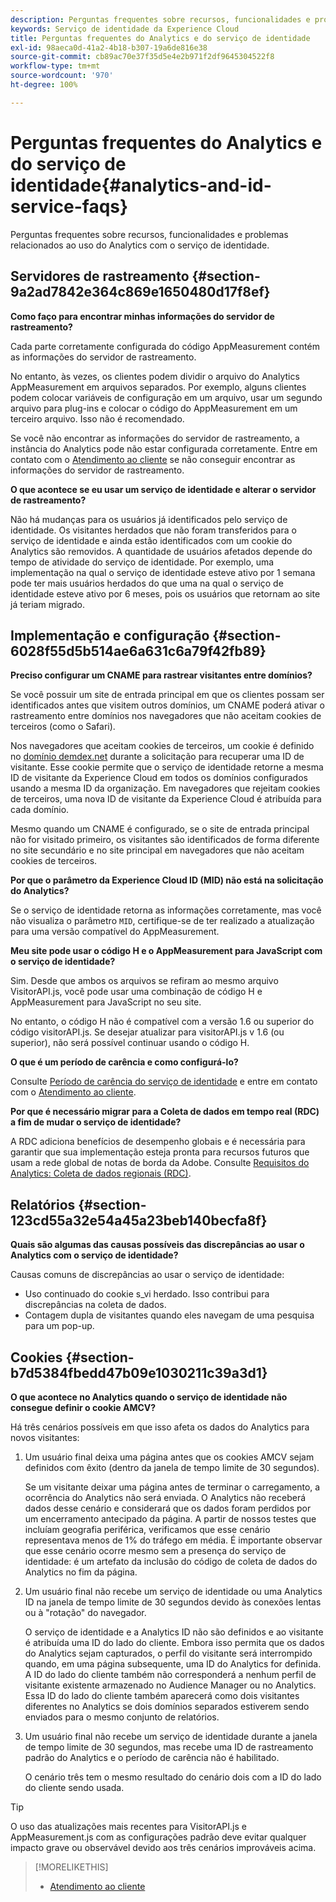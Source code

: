```yaml
---
description: Perguntas frequentes sobre recursos, funcionalidades e problemas relacionados ao uso do Analytics com o serviço de identidade da Experience Cloud.
keywords: Serviço de identidade da Experience Cloud
title: Perguntas frequentes do Analytics e do serviço de identidade
exl-id: 98aeca0d-41a2-4b18-b307-19a6de816e38
source-git-commit: cb89ac70e37f35d5e4e2b971f2df9645304522f8
workflow-type: tm+mt
source-wordcount: '970'
ht-degree: 100%

---
```


# Perguntas frequentes do Analytics e do serviço de identidade{#analytics-and-id-service-faqs}

Perguntas frequentes sobre recursos, funcionalidades e problemas relacionados ao uso do Analytics com o serviço de identidade.

## Servidores de rastreamento {#section-9a2ad7842e364c869e1650480d17f8ef}

**Como faço para encontrar minhas informações do servidor de rastreamento?**

Cada parte corretamente configurada do código AppMeasurement contém as informações do servidor de rastreamento.

No entanto, às vezes, os clientes podem dividir o arquivo do Analytics AppMeasurement em arquivos separados. Por exemplo, alguns clientes podem colocar variáveis de configuração em um arquivo, usar um segundo arquivo para plug-ins e colocar o código do AppMeasurement em um terceiro arquivo. Isso não é recomendado.

Se você não encontrar as informações do servidor de rastreamento, a instância do Analytics pode não estar configurada corretamente. Entre em contato com o [Atendimento ao cliente](https://helpx.adobe.com/br/marketing-cloud/contact-support.html) se não conseguir encontrar as informações do servidor de rastreamento.

**O que acontece se eu usar um serviço de identidade e alterar o servidor de rastreamento?**

Não há mudanças para os usuários já identificados pelo serviço de identidade. Os visitantes herdados que não foram transferidos para o serviço de identidade e ainda estão identificados com um cookie do Analytics são removidos. A quantidade de usuários afetados depende do tempo de atividade do serviço de identidade. Por exemplo, uma implementação na qual o serviço de identidade esteve ativo por 1 semana pode ter mais usuários herdados do que uma na qual o serviço de identidade esteve ativo por 6 meses, pois os usuários que retornam ao site já teriam migrado.

## Implementação e configuração {#section-6028f55d5b514ae6a631c6a79f42fb89}

**Preciso configurar um CNAME para rastrear visitantes entre domínios?**

Se você possuir um site de entrada principal em que os clientes possam ser identificados antes que visitem outros domínios, um CNAME poderá ativar o rastreamento entre domínios nos navegadores que não aceitam cookies de terceiros (como o Safari).

Nos navegadores que aceitam cookies de terceiros, um cookie é definido no [domínio demdex.net](https://experienceleague.adobe.com/docs/audience-manager/user-guide/reference/demdex-calls.html?lang=pt-BR) durante a solicitação para recuperar uma ID de visitante. Esse cookie permite que o serviço de identidade retorne a mesma ID de visitante da Experience Cloud em todos os domínios configurados usando a mesma ID da organização. Em navegadores que rejeitam cookies de terceiros, uma nova ID de visitante da Experience Cloud é atribuída para cada domínio.

Mesmo quando um CNAME é configurado, se o site de entrada principal não for visitado primeiro, os visitantes são identificados de forma diferente no site secundário e no site principal em navegadores que não aceitam cookies de terceiros.

**Por que o parâmetro da Experience Cloud ID (MID) não está na solicitação do Analytics?**

Se o serviço de identidade retorna as informações corretamente, mas você não visualiza o parâmetro `MID`, certifique-se de ter realizado a atualização para uma versão compatível do AppMeasurement.

**Meu site pode usar o código H e o AppMeasurement para JavaScript com o serviço de identidade?**

Sim. Desde que ambos os arquivos se refiram ao mesmo arquivo VisitorAPI.js, você pode usar uma combinação de código H e AppMeasurement para JavaScript no seu site.

No entanto, o código H não é compatível com a versão 1.6 ou superior do código visitorAPI.js. Se desejar atualizar para visitorAPI.js v 1.6 (ou superior), não será possível continuar usando o código H.

**O que é um período de carência e como configurá-lo?**

Consulte [Período de carência do serviço de identidade](../reference/analytics-reference/grace-period.md) e entre em contato com o [Atendimento ao cliente](https://helpx.adobe.com/br/marketing-cloud/contact-support.html).

**Por que é necessário migrar para a Coleta de dados em tempo real (RDC) a fim de mudar o serviço de identidade?**

A RDC adiciona benefícios de desempenho globais e é necessária para garantir que sua implementação esteja pronta para recursos futuros que usam a rede global de notas de borda da Adobe. Consulte [Requisitos do Analytics: Coleta de dados regionais (RDC)](../reference/requirements.md#section-7d04bb013bc84a25bae3b148bc0ca25f).

## Relatórios {#section-123cd55a32e54a45a23beb140becfa8f}

**Quais são algumas das causas possíveis das discrepâncias ao usar o Analytics com o serviço de identidade?**

Causas comuns de discrepâncias ao usar o serviço de identidade:

* Uso continuado do cookie s_vi herdado. Isso contribui para discrepâncias na coleta de dados.
* Contagem dupla de visitantes quando eles navegam de uma pesquisa para um pop-up.

## Cookies {#section-b7d5384fbedd47b09e1030211c39a3d1}

**O que acontece no Analytics quando o serviço de identidade não consegue definir o cookie AMCV?**

Há três cenários possíveis em que isso afeta os dados do Analytics para novos visitantes:

1. Um usuário final deixa uma página antes que os cookies AMCV sejam definidos com êxito (dentro da janela de tempo limite de 30 segundos).

   Se um visitante deixar uma página antes de terminar o carregamento, a ocorrência do Analytics não será enviada. O Analytics não receberá dados desse cenário e considerará que os dados foram perdidos por um encerramento antecipado da página. A partir de nossos testes que incluíam geografia periférica, verificamos que esse cenário representava menos de 1% do tráfego em média. É importante observar que esse cenário ocorre mesmo sem a presença do serviço de identidade: é um artefato da inclusão do código de coleta de dados do Analytics no fim da página.

1. Um usuário final não recebe um serviço de identidade ou uma Analytics ID na janela de tempo limite de 30 segundos devido às conexões lentas ou à &quot;rotação&quot; do navegador.

   O serviço de identidade e a Analytics ID não são definidos e ao visitante é atribuída uma ID do lado do cliente. Embora isso permita que os dados do Analytics sejam capturados, o perfil do visitante será interrompido quando, em uma página subsequente, uma ID do Analytics for definida. A ID do lado do cliente também não corresponderá a nenhum perfil de visitante existente armazenado no Audience Manager ou no Analytics. Essa ID do lado do cliente também aparecerá como dois visitantes diferentes no Analytics se dois domínios separados estiverem sendo enviados para o mesmo conjunto de relatórios.

1. Um usuário final não recebe um serviço de identidade durante a janela de tempo limite de 30 segundos, mas recebe uma ID de rastreamento padrão do Analytics e o período de carência não é habilitado.

   O cenário três tem o mesmo resultado do cenário dois com a ID do lado do cliente sendo usada.

>[!TIP]
>
>O uso das atualizações mais recentes para VisitorAPI.js e AppMeasurement.js com as configurações padrão deve evitar qualquer impacto grave ou observável devido aos três cenários improváveis acima.

>[!MORELIKETHIS]
>
>* [Atendimento ao cliente](https://helpx.adobe.com/br/marketing-cloud/contact-support.html)


